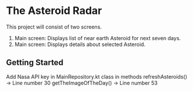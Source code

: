 # The Asteroid Radar

This project will consist of two screens.

1. Main screen: Displays list of near earth Asteroid for next seven days. 
2. Main screen: Displays details about selected Asteroid.

## Getting Started

Add Nasa API key in MainRepository.kt class in methods 
refreshAsteroids() -> Line number 30
getTheImageOfTheDay() -> Line number 53
